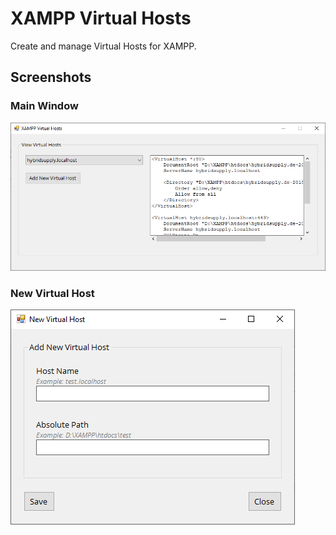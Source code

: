 # XAMPP Virtual Hosts
 Create and manage Virtual Hosts for XAMPP.

## Screenshots
### Main Window
![Main Window](/screenshots/main-window.png "Main Window")

### New Virtual Host
![New Virtual Host](/screenshots/new-virtual-host.png "New Virtual Host")
